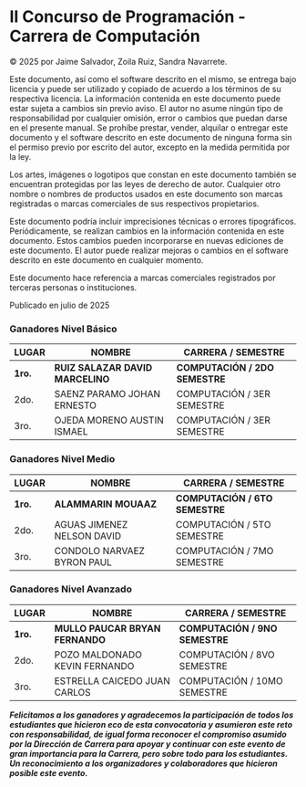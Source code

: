 # II Concurso de Programación - Carrera de Computación

© 2025 por Jaime Salvador, Zoila Ruiz, Sandra Navarrete.

Este documento, así como el software descrito en el mismo, se entrega bajo licencia y puede ser utilizado y copiado de acuerdo a los términos de su respectiva licencia. La información contenida en este documento puede estar sujeta a cambios sin previo aviso. El autor no asume ningún tipo de responsabilidad por cualquier omisión, error o cambios que puedan darse en el presente manual. Se prohíbe prestar, vender, alquilar o entregar este documento y el software descrito en este documento de ninguna forma sin el permiso previo por escrito del autor, excepto en la medida permitida por la ley.

Los artes, imágenes o logotipos que constan en este documento también se encuentran protegidas por las leyes de derecho de autor. Cualquier otro nombre o nombres de productos usados en este documento son marcas registradas o marcas comerciales de sus respectivos propietarios.

Este documento podría incluir imprecisiones técnicas o errores tipográficos. Periódicamente, se realizan cambios en la información contenida en este documento. Estos cambios pueden incorporarse en nuevas ediciones de este documento. El autor puede realizar mejoras o cambios en el software descrito en este documento en cualquier momento.

Este documento hace referencia a marcas comerciales registrados por terceras personas o instituciones.

Publicado en julio de 2025

### Ganadores Nivel Básico

| LUGAR   | NOMBRE                             | CARRERA / SEMESTRE         |
|---------|------------------------------------|-----------------------------|
| **1ro.** | **RUIZ SALAZAR DAVID MARCELINO**   | **COMPUTACIÓN / 2DO SEMESTRE** |
| 2do.    | SAENZ PARAMO JOHAN ERNESTO         | COMPUTACIÓN / 3ER SEMESTRE |
| 3ro.    | OJEDA MORENO AUSTIN ISMAEL         | COMPUTACIÓN / 3ER SEMESTRE |

### Ganadores Nivel Medio

| LUGAR   | NOMBRE                         | CARRERA / SEMESTRE            |
|---------|--------------------------------|-------------------------------|
| **1ro.** | **ALAMMARIN MOUAAZ**           | **COMPUTACIÓN / 6TO SEMESTRE** |
| 2do.    | AGUAS JIMENEZ NELSON DAVID     | COMPUTACIÓN / 5TO SEMESTRE    |
| 3ro.    | CONDOLO NARVAEZ BYRON PAUL     | COMPUTACIÓN / 7MO SEMESTRE    |

### Ganadores Nivel Avanzado

| LUGAR   | NOMBRE                              | CARRERA / SEMESTRE              |
|---------|-------------------------------------|---------------------------------|
| **1ro.** | **MULLO PAUCAR BRYAN FERNANDO**     | **COMPUTACIÓN / 9NO SEMESTRE**   |
| 2do.    | POZO MALDONADO KEVIN FERNANDO       | COMPUTACIÓN / 8VO SEMESTRE      |
| 3ro.    | ESTRELLA CAICEDO JUAN CARLOS        | COMPUTACIÓN / 10MO SEMESTRE     |

***_Felicitamos a los ganadores y agradecemos la participación de todos los estudiantes que hicieron eco de esta convocatoria y asumieron este reto con responsabilidad, de igual forma reconocer el compromiso asumido por la Dirección de Carrera para apoyar y continuar con este evento de gran importancia para la Carrera, pero sobre todo para los estudiantes. Un reconocimiento a los organizadores y colaboradores que hicieron posible este evento._***



